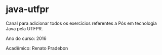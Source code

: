 # java-utfpr

Canal para adicionar todos os exercĩcios referentes a Pós em tecnologia Java pela UTFPR.

Ano do curso: 2016

Acadêmico: Renato Pradebon
